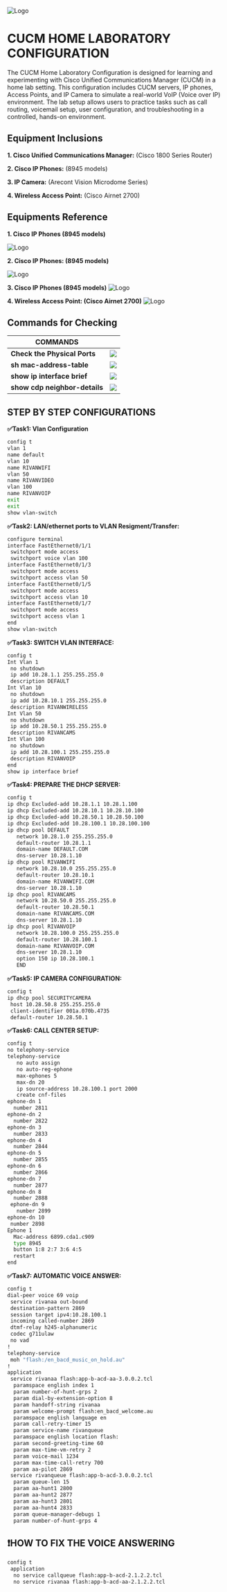 ![Logo](https://media.licdn.com/dms/image/C511BAQHuhA2qldrtsQ/company-background_10000/0/1583851212514/rivan_it_training_systems_corp_cover?e=2147483647&v=beta&t=umRaaUQ29GMaFpCWJFcvAwWCPqg8znpWb1n_LjoxUGA)
# CUCM HOME LABORATORY CONFIGURATION

The CUCM Home Laboratory Configuration is designed for learning and experimenting with Cisco Unified Communications Manager (CUCM) in a home lab setting. This configuration includes CUCM servers, IP phones, Access Points, and IP Camera to simulate a real-world VoIP (Voice over IP) environment. The lab setup allows users to practice tasks such as call routing, voicemail setup, user configuration, and troubleshooting in a controlled, hands-on environment. 

##  Equipment Inclusions

**1. Cisco Unified Communications Manager:** (Cisco 1800 Series Router)

**2. Cisco IP Phones:**  (8945 models)

**3. IP Camera:** (Arecont Vision Microdome Series)

**4. Wireless Access Point:** (Cisco Airnet 2700)

## Equipments Reference

**1. Cisco IP Phones (8945 models)**



![Logo](https://www.cisco.com/c/dam/en/us/support/web/images/series/routers-1800-series-integrated-services-routers-isr-alternate3.jpg)

**2. Cisco IP Phones: (8945 models)**

![Logo](https://commswarehouse.co.uk/wp-content/uploads/2017/10/Cisco_8945_IP_GradeA-7-of-7.jpg)

**3. Cisco IP Phones (8945 models)**
![Logo](https://www.identisys.com/images/shared/product-images/microdome2.png?sfvrsn=196daf4b_2)

**4. Wireless Access Point: (Cisco Airnet 2700)**
![Logo](https://c1.neweggimages.com/ProductImage/A389_1_201708031059793619.jpg)

## Commands for Checking

| **COMMANDS**            |                                                                 |
| ----------------- | ------------------------------------------------------------------ |
| **Check the Physical Ports** | ![](https://codaio.imgix.net/docs/F82M8FTNDh/blobs/bl-FcdHNq0DvB/b86de24426e9e93bc28aac0987a1660346a4dd2ec0936dd11b44f7babd3970c361b42b22bc3e0fb3794a7e4aede83c1447d7a4f1e98c55d3708cf1c9961ac95d6f78cc2653bbd9c91a556efdc1190dd8449011fc7284d87312570158f1650eb1e4e53a5f?fit=max&fm=webp&lossless=true)  |
| **sh mac-address-table** | ![](https://codaio.imgix.net/docs/F82M8FTNDh/blobs/bl-3bU1F8R4au/dd69fe10ba8278ff2cab6546e0a867d5f67e0d0463c09dc5f9352842ba6d3923408d6b0a4403531db3209b618c817655dc50cafcb742829178728aa04f6139432aea6bc1f3dd4d9df03e49f8b37be7c3b76423b8c0e2ac7ad658f03da769b1212351757c?fit=max&fm=webp&lossless=true) |
| **show ip interface brief** | ![](https://codaio.imgix.net/docs/F82M8FTNDh/blobs/bl-tjcHS9t1In/552e1a13a61566dace8e70c2bade3d2c0a93751c5eff29571281d66a1c76dc663ecb0806b950444eb8b5c84d2920d87a4cf4d83652c85d02a9ea27366a64250b7cef5601f7853f4820c4e36ef5ff99022a19a3170c5e77b7b453f8d0a28ad49da5f94bc4?fit=max&fm=webp&lossless=true)  |
| **show cdp neighbor-details** | ![](https://codaio.imgix.net/docs/F82M8FTNDh/blobs/bl-Ei2YHdP3MB/52080d045e54f13a460e0489f04ae2f4a6b09d51b1f284f8c47d4c4322542bbd1ccef9ae16bc90996f4b1147b7efa6274a587ebcc1ba6ee085b4976daecf9f8bba0214cd72786eed90d04e595d241111938d7649832fe58f5a54e5a9bd387463831599d5?fit=max&fm=webp&lossless=true)  |


## STEP BY STEP CONFIGURATIONS

**✅Task1: Vlan Configuration**
```bash
config t
vlan 1
name default
vlan 10
name RIVANWIFI
vlan 50
name RIVANVIDEO
vlan 100
name RIVANVOIP
exit
exit
show vlan-switch

```

**✅Task2: LAN/ethernet ports to VLAN Resigment/Transfer:**
```bash
configure terminal
interface FastEthernet0/1/1 
 switchport mode access
 switchport voice vlan 100
interface FastEthernet0/1/3 
 switchport mode access
 switchport access vlan 50
interface FastEthernet0/1/5 
 switchport mode access
 switchport access vlan 10
interface FastEthernet0/1/7 
 switchport mode access
 switchport access vlan 1
end
show vlan-switch
```


**✅Task3: SWITCH VLAN INTERFACE:**
```bash
config t
Int Vlan 1
 no shutdown
 ip add 10.28.1.1 255.255.255.0
 description DEFAULT
Int Vlan 10
 no shutdown
 ip add 10.28.10.1 255.255.255.0
 description RIVANWIRELESS
Int Vlan 50
 no shutdown
 ip add 10.28.50.1 255.255.255.0
 description RIVANCAMS
Int Vlan 100
 no shutdown
 ip add 10.28.100.1 255.255.255.0
 description RIVANVOIP
end
show ip interface brief
```

**✅Task4: PREPARE THE DHCP SERVER:**
```bash
config t
ip dhcp Excluded-add 10.28.1.1 10.28.1.100
ip dhcp Excluded-add 10.28.10.1 10.28.10.100
ip dhcp Excluded-add 10.28.50.1 10.28.50.100
ip dhcp Excluded-add 10.28.100.1 10.28.100.100
ip dhcp pool DEFAULT
   network 10.28.1.0 255.255.255.0
   default-router 10.28.1.1
   domain-name DEFAULT.COM
   dns-server 10.28.1.10
ip dhcp pool RIVANWIFI
   network 10.28.10.0 255.255.255.0
   default-router 10.28.10.1
   domain-name RIVANWIFI.COM
   dns-server 10.28.1.10
ip dhcp pool RIVANCAMS
   network 10.28.50.0 255.255.255.0
   default-router 10.28.50.1
   domain-name RIVANCAMS.COM
   dns-server 10.28.1.10
ip dhcp pool RIVANVOIP
   network 10.28.100.0 255.255.255.0
   default-router 10.28.100.1
   domain-name RIVANVOIP.COM
   dns-server 10.28.1.10
   option 150 ip 10.28.100.1   
   END
```

**✅Task5: IP CAMERA CONFIGURATION:**
```bash
config t
ip dhcp pool SECURITYCAMERA
 host 10.28.50.8 255.255.255.0
 client-identifier 001a.070b.4735
 default-router 10.28.50.1
```

**✅Task6: CALL CENTER SETUP:**
```bash
config t   
no telephony-service
telephony-service
   no auto assign
   no auto-reg-ephone
   max-ephones 5
   max-dn 20
   ip source-address 10.28.100.1 port 2000
   create cnf-files
ephone-dn 1
  number 2811
ephone-dn 2
  number 2822
ephone-dn 3
  number 2833
ephone-dn 4
  number 2844
ephone-dn 5
  number 2855
ephone-dn 6
  number 2866
ephone-dn 7
  number 2877
ephone-dn 8
  number 2888
 ephone-dn 9
   number 2899
ephone-dn 10
 number 2898
Ephone 1
  Mac-address 6899.cda1.c909
  type 8945
  button 1:8 2:7 3:6 4:5
  restart
end
```

**✅Task7: AUTOMATIC VOICE ANSWER:**
```bash
config t
dial-peer voice 69 voip
 service rivanaa out-bound
 destination-pattern 2869
 session target ipv4:10.28.100.1
 incoming called-number 2869
 dtmf-relay h245-alphanumeric
 codec g711ulaw
 no vad
!
telephony-service
 moh "flash:/en_bacd_music_on_hold.au"
!
application
 service rivanaa flash:app-b-acd-aa-3.0.0.2.tcl
  paramspace english index 1        
  param number-of-hunt-grps 2
  param dial-by-extension-option 8
  param handoff-string rivanaa
  param welcome-prompt flash:en_bacd_welcome.au
  paramspace english language en
  param call-retry-timer 15
  param service-name rivanqueue
  paramspace english location flash:
  param second-greeting-time 60
  param max-time-vm-retry 2
  param voice-mail 1234
  param max-time-call-retry 700
  param aa-pilot 2869
 service rivanqueue flash:app-b-acd-3.0.0.2.tcl
  param queue-len 15
  param aa-hunt1 2800
  param aa-hunt2 2877
  param aa-hunt3 2801
  param aa-hunt4 2833
  param queue-manager-debugs 1
  param number-of-hunt-grps 4
```


## ❗HOW TO FIX THE VOICE ANSWERING 

```bash
config t
 application
  no service callqueue flash:app-b-acd-2.1.2.2.tcl
  no service rivanaa flash:app-b-acd-aa-2.1.2.2.tcl
```
 

